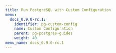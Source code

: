 ```yaml
---
title: Run PostgreSQL with Custom Configuration
menu:
  docs_0.9.0-rc.1:
    identifier: pg-custom-config
    name: Custom Configuration
    parent: pg-postgres-guides
    weight: 40
menu_name: docs_0.9.0-rc.1
---
```


